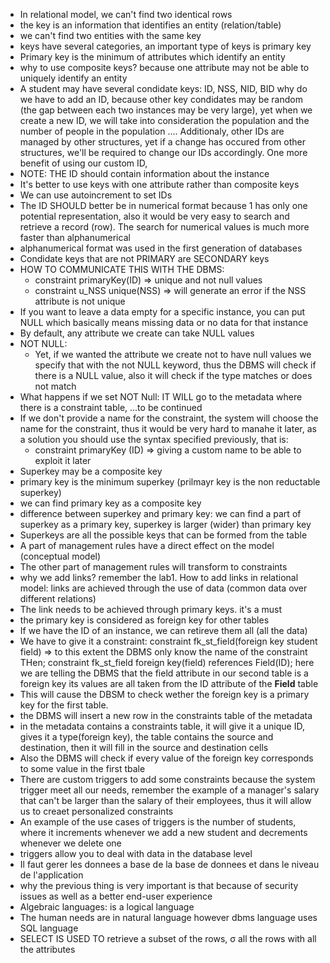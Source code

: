 * In relational model, we can't find two identical rows
* the key is an information that identifies an entity (relation/table)
* we can't find two entities with the same key
* keys have several categories, an important type of keys is primary key
* Primary key is the minimum of attributes which identify an entity
* why to use composite keys? because one attribute may not be able to uniquely identify an entity
* A student may have several condidate keys: ID, NSS, NID, BID why do we have to add an ID, because other key condidates may be random (the gap between each two instances may be very large), yet when we create a new ID, we will take into consideration the population and the number of people in the population .... Additionaly, other IDs are managed by other structures, yet if a change has occured from other structures, we'll be required to change our IDs accordingly. One more benefit of using our custom ID,
* NOTE: THE ID should contain information about the instance
* It's better to use keys with one attribute rather than composite keys
* We can use autoincrement to set IDs
* The ID SHOULD better be in numerical format because 1 has only one potential representation, also it would be very easy to search and retrieve a record (row). The search for numerical values is much more faster than alphanumerical
* alphanumerical format was used in the first generation of databases
* Condidate keys that are not PRIMARY are SECONDARY keys
* HOW TO COMMUNICATE THIS WITH THE DBMS:
  * constraint  primaryKey(ID) => unique and not null values
  * constraint  u_NSS unique(NSS) => will generate an error if the NSS attribute is not unique
* If you want to leave a data empty for a specific instance, you can put NULL which basically means missing data or no data for that instance
* By default, any attribute we create can take NULL values
* NOT NULL:
  * Yet, if we wanted the attribute we create not to have null values we specify that with the not NULL keyword, thus the DBMS will check if there is a NULL value, also it will check if the type matches or does not match
* What happens if we set NOT Null: IT WILL go to the metadata where there is a constraint table, ...to be continued
* If we don't provide a name for the constraint, the system will choose the name for the constraint, thus it would be very hard to manahe it later, as a solution you should use the syntax specified previously, that is:
  * constraint   primaryKey (ID) => giving a custom name to be able to exploit it later
* Superkey may be a composite key 
* primary key is the minimum superkey (prilmayr key is the non reductable superkey)
* we can find primary key as a composite key
* difference between superkey and primary key: we can find a part of superkey as a primary key, superkey is larger (wider) than primary key
* Superkeys are all the possible keys that can be formed from the table
* A part of management rules have a direct effect on the model (conceptual model)
* The other part of management rules will transform to constraints
* why we add links? remember the lab1. How to add links in relational model: links are achieved through the use of data (common data over different relations)
* The link needs to be achieved through primary keys. it's a must
* the primary key is considered as foreign key for other tables
* If we have the ID of an instance, we can retireve them all (all the data)
* We have to give it a constraint:
  constraint fk_st_field(foreign key student field) => to this extent the DBMS only know the name of the constraint
  THen;
  constraint fk_st_field foreign key(field) references Field(ID);
  here we are telling the DBMS that the field attribute in our second table is a foreign key its values are all taken from the ID attribute of the **Field** table
* This will cause the DBSM to check wether the foreign key is a primary key for the first table.
* the DBMS will insert a new row in the constraints table of the metadata
* in the metadata contains a constraints table, it will give it a unique ID, gives it a type(foreign key), the table contains the source and destination, then it will fill in the source and destination cells
* Also the DBMS will check if every value of the foreign key corresponds to some value in the first tbale
* There are custom triggers to add some constraints because the system trigger meet all our needs, remember the example of a manager's salary that can't be larger than the salary of their employees, thus it will allow us to creaet personalized constraints
* An example of the use cases of triggers is the number of students, where it increments whenever we add a new student and decrements whenever we delete one
* triggers allow you to deal with data in the database level
* Il faut gerer les donnees a base de la base de donnees et dans le niveau de l'application
* why the previous thing is very important is that because of security issues as well as a better end-user experience
* Algebraic languages: is a logical language 
* The human needs are in natural language however dbms language uses SQL language
* SELECT IS USED TO retrieve a subset of the rows, &sigma; all the rows with all the attributes